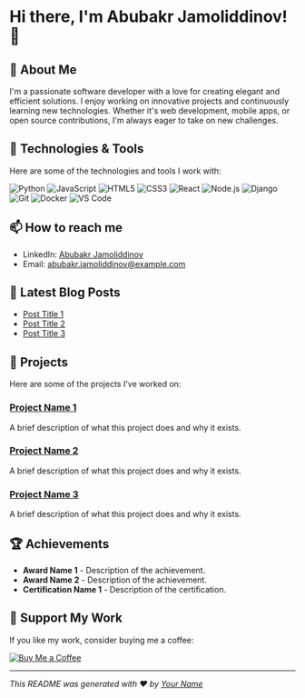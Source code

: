 <!-- ## Hi there 👋 -->

<!--
**jamoliddinovabubakr/jamoliddinovabubakr** is a ✨ _special_ ✨ repository because its `README.md` (this file) appears on your GitHub profile.

Here are some ideas to get you started:

- 🔭 I’m currently working on ...
- 🌱 I’m currently learning ...
- 👯 I’m looking to collaborate on ...
- 🤔 I’m looking for help with ...
- 💬 Ask me about ...
- 📫 How to reach me: ...
- 😄 Pronouns: ...
- ⚡ Fun fact: ...
-->


# Hi there, I'm Abubakr Jamoliddinov! 👋

<!-- ![Profile Views](https://komarev.com/ghpvc/?username=jamoliddinovabubakr&color=blue) -->


## 🚀 About Me
I'm a passionate software developer with a love for creating elegant and efficient solutions. I enjoy working on innovative projects and continuously learning new technologies. Whether it's web development, mobile apps, or open source contributions, I'm always eager to take on new challenges.

## 🔧 Technologies & Tools
Here are some of the technologies and tools I work with:

![Python](https://img.shields.io/badge/-Python-000?&logo=Python)
![JavaScript](https://img.shields.io/badge/-JavaScript-000?&logo=JavaScript)
![HTML5](https://img.shields.io/badge/-HTML5-000?&logo=HTML5)
![CSS3](https://img.shields.io/badge/-CSS3-000?&logo=CSS3)
![React](https://img.shields.io/badge/-React-000?&logo=React)
![Node.js](https://img.shields.io/badge/-Node.js-000?&logo=Node.js)
![Django](https://img.shields.io/badge/-Django-000?&logo=Django)
![Git](https://img.shields.io/badge/-Git-000?&logo=Git)
![Docker](https://img.shields.io/badge/-Docker-000?&logo=Docker)
![VS Code](https://img.shields.io/badge/-VS%20Code-000?&logo=Visual%20Studio%20Code)



<!-- ## 📈 GitHub Stats
![Abubakr's GitHub stats](https://github-readme-stats.vercel.app/api?username=jamoliddinovabubakr&show_icons=true&theme=radical)
![Top Langs](https://github-readme-stats.vercel.app/api/top-langs/?username=jamoliddinovabubakr&layout=compact&theme=radical)
-->

## 📫 How to reach me
- LinkedIn: [Abubakr Jamoliddinov](https://www.linkedin.com/in/jamoliddinovabubakr/)
- Email: [abubakr.jamoliddinov@example.com](mailto:abubakr.jamoliddinov@example.com)

## 📝 Latest Blog Posts
<!-- BLOG-POST-LIST:START -->
- [Post Title 1](#)
- [Post Title 2](#)
- [Post Title 3](#)
<!-- BLOG-POST-LIST:END -->

## 💼 Projects
Here are some of the projects I've worked on:

### [Project Name 1](#)
A brief description of what this project does and why it exists.

### [Project Name 2](#)
A brief description of what this project does and why it exists.

### [Project Name 3](#)
A brief description of what this project does and why it exists.

## 🏆 Achievements
- **Award Name 1** - Description of the achievement.
- **Award Name 2** - Description of the achievement.
- **Certification Name 1** - Description of the certification.

## 🌟 Support My Work
If you like my work, consider buying me a coffee:

[![Buy Me a Coffee](https://img.shields.io/badge/-Buy%20Me%20a%20Coffee-000?&logo=buy-me-a-coffee)](https://www.buymeacoffee.com/jamoliddinovabubakr)

---

*This README was generated with ❤️ by [Your Name](https://github.com/jamoliddinovabubakr)*
